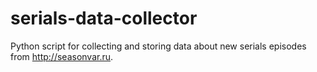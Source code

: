 # serials-data-collector
Python script for collecting and storing data about new serials episodes from http://seasonvar.ru.
